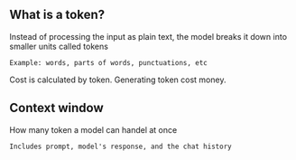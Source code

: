**What is a token?**
-
Instead of processing the input as plain text, the model breaks it down into smaller units called tokens

    Example: words, parts of words, punctuations, etc

Cost is calculated by token. Generating token cost money.


**Context window**
-
How many token a model can handel at once

    Includes prompt, model's response, and the chat history